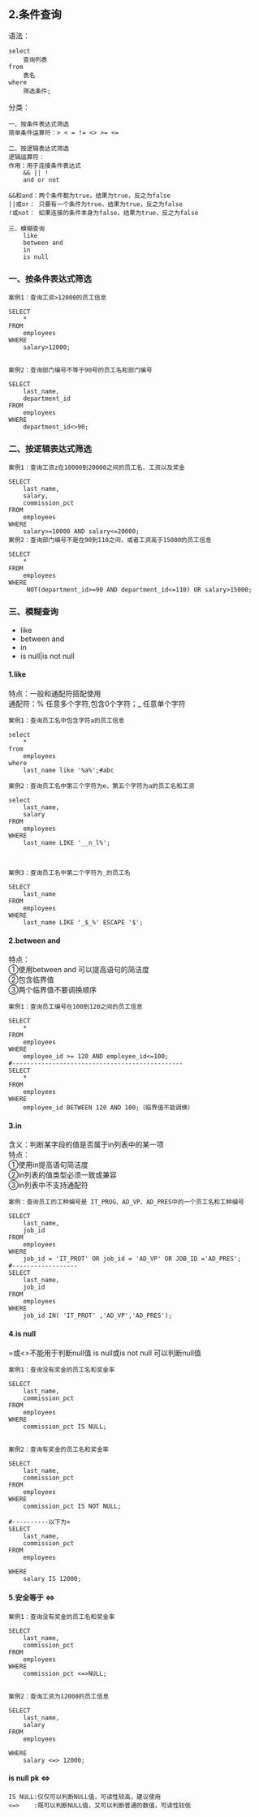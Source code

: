 ## 2.条件查询

语法：

	select 
		查询列表
	from
		表名
	where
		筛选条件;

分类：

	一、按条件表达式筛选
	简单条件运算符：> < = != <> >= <=
	
	二、按逻辑表达式筛选
	逻辑运算符：
	作用：用于连接条件表达式
		&& || !
		and or not
		
	&&和and：两个条件都为true，结果为true，反之为false
	||或or： 只要有一个条件为true，结果为true，反之为false
	!或not： 如果连接的条件本身为false，结果为true，反之为false
	
	三、模糊查询
		like
		between and
		in
		is null
	

### 一、按条件表达式筛选

	案例1：查询工资>12000的员工信息

	SELECT 
		*
	FROM
		employees
	WHERE
		salary>12000;


	案例2：查询部门编号不等于90号的员工名和部门编号
	
	SELECT 
		last_name,
		department_id
	FROM
		employees
	WHERE
		department_id<>90;


### 二、按逻辑表达式筛选

	案例1：查询工资z在10000到20000之间的员工名、工资以及奖金
	
	SELECT
		last_name,
		salary,
		commission_pct
	FROM
		employees
	WHERE
		salary>=10000 AND salary<=20000;
	案例2：查询部门编号不是在90到110之间，或者工资高于15000的员工信息
	
	SELECT
		*
	FROM
		employees
	WHERE
		 NOT(department_id>=90 AND department_id<=110) OR salary>15000;

### 三、模糊查询 

+ like
+ between and
+ in
+ is null|is not null

#### 1.like

特点：一般和通配符搭配使用  
通配符：% 任意多个字符,包含0个字符；_ 任意单个字符

	案例1：查询员工名中包含字符a的员工信息

	select 
		*
	from
		employees
	where
		last_name like '%a%';#abc

	案例2：查询员工名中第三个字符为e，第五个字符为a的员工名和工资
	
	select
		last_name,
		salary
	FROM
		employees
	WHERE
		last_name LIKE '__n_l%';



	案例3：查询员工名中第二个字符为_的员工名

	SELECT
		last_name
	FROM
		employees
	WHERE
		last_name LIKE '_$_%' ESCAPE '$';
	
#### 2.between and
特点：  
①使用between and 可以提高语句的简洁度  
②包含临界值  
③两个临界值不要调换顺序  

	案例1：查询员工编号在100到120之间的员工信息

	SELECT
		*
	FROM
		employees
	WHERE
		employee_id >= 120 AND employee_id<=100;
	#-----------------------------------------------
	SELECT
		*
	FROM
		employees
	WHERE
		employee_id BETWEEN 120 AND 100;（临界值不能调换）

#### 3.in

含义：判断某字段的值是否属于in列表中的某一项   
特点：   
	①使用in提高语句简洁度  
	②in列表的值类型必须一致或兼容  
	③in列表中不支持通配符  

	案例：查询员工的工种编号是 IT_PROG、AD_VP、AD_PRES中的一个员工名和工种编号

	SELECT
		last_name,
		job_id
	FROM
		employees
	WHERE
		job_id = 'IT_PROT' OR job_id = 'AD_VP' OR JOB_ID ='AD_PRES';
	#------------------
	SELECT
		last_name,
		job_id
	FROM
		employees
	WHERE
		job_id IN( 'IT_PROT' ,'AD_VP','AD_PRES');


#### 4.is null

=或<>不能用于判断null值
is null或is not null 可以判断null值

	案例1：查询没有奖金的员工名和奖金率
	
	SELECT
		last_name,
		commission_pct
	FROM
		employees
	WHERE
		commission_pct IS NULL;


	案例2：查询有奖金的员工名和奖金率
	
	SELECT
		last_name,
		commission_pct
	FROM
		employees
	WHERE
		commission_pct IS NOT NULL;

	#----------以下为×
	SELECT
		last_name,
		commission_pct
	FROM
		employees

	WHERE 
		salary IS 12000;
	
	
#### 5.安全等于  <=>

	案例1：查询没有奖金的员工名和奖金率
	
	SELECT
		last_name,
		commission_pct
	FROM
		employees
	WHERE
		commission_pct <=>NULL;


	案例2：查询工资为12000的员工信息
	
	SELECT
		last_name,
		salary
	FROM
		employees

	WHERE 
		salary <=> 12000;
	

#### is null pk <=>

	IS NULL:仅仅可以判断NULL值，可读性较高，建议使用  
	<=>    :既可以判断NULL值，又可以判断普通的数值，可读性较低  


